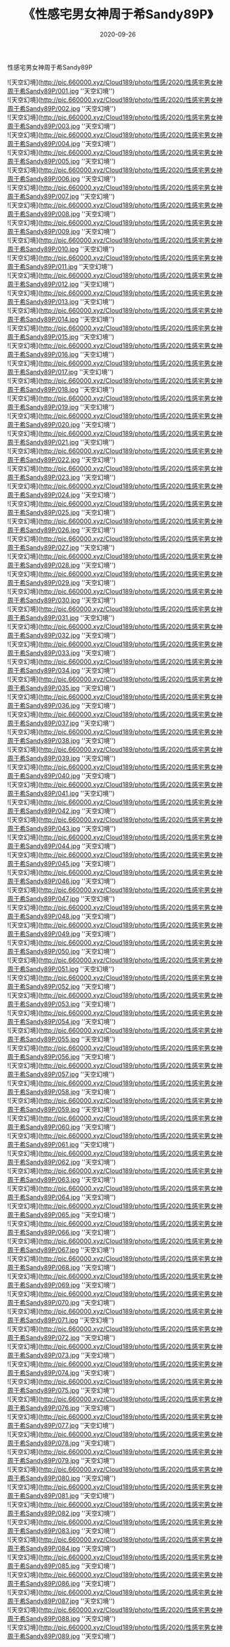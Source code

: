 ﻿---
layout: post
title:  《性感宅男女神周于希Sandy89P》
date:   2020-09-26
img: http://pic.660000.xyz/Cloud189/photo/性感/2020/性感宅男女神周于希Sandy89P/000.jpg
categories: [美女, 性感, 泳衣]
---

性感宅男女神周于希Sandy89P



![天空幻境](http://pic.660000.xyz/Cloud189/photo/性感/2020/性感宅男女神周于希Sandy89P/001.jpg ''天空幻境'') <br>
![天空幻境](http://pic.660000.xyz/Cloud189/photo/性感/2020/性感宅男女神周于希Sandy89P/002.jpg ''天空幻境'') <br>
![天空幻境](http://pic.660000.xyz/Cloud189/photo/性感/2020/性感宅男女神周于希Sandy89P/003.jpg ''天空幻境'') <br>
![天空幻境](http://pic.660000.xyz/Cloud189/photo/性感/2020/性感宅男女神周于希Sandy89P/004.jpg ''天空幻境'') <br>
![天空幻境](http://pic.660000.xyz/Cloud189/photo/性感/2020/性感宅男女神周于希Sandy89P/005.jpg ''天空幻境'') <br>
![天空幻境](http://pic.660000.xyz/Cloud189/photo/性感/2020/性感宅男女神周于希Sandy89P/006.jpg ''天空幻境'') <br>
![天空幻境](http://pic.660000.xyz/Cloud189/photo/性感/2020/性感宅男女神周于希Sandy89P/007.jpg ''天空幻境'') <br>
![天空幻境](http://pic.660000.xyz/Cloud189/photo/性感/2020/性感宅男女神周于希Sandy89P/008.jpg ''天空幻境'') <br>
![天空幻境](http://pic.660000.xyz/Cloud189/photo/性感/2020/性感宅男女神周于希Sandy89P/009.jpg ''天空幻境'') <br>
![天空幻境](http://pic.660000.xyz/Cloud189/photo/性感/2020/性感宅男女神周于希Sandy89P/010.jpg ''天空幻境'') <br>
![天空幻境](http://pic.660000.xyz/Cloud189/photo/性感/2020/性感宅男女神周于希Sandy89P/011.jpg ''天空幻境'') <br>
![天空幻境](http://pic.660000.xyz/Cloud189/photo/性感/2020/性感宅男女神周于希Sandy89P/012.jpg ''天空幻境'') <br>
![天空幻境](http://pic.660000.xyz/Cloud189/photo/性感/2020/性感宅男女神周于希Sandy89P/013.jpg ''天空幻境'') <br>
![天空幻境](http://pic.660000.xyz/Cloud189/photo/性感/2020/性感宅男女神周于希Sandy89P/014.jpg ''天空幻境'') <br>
![天空幻境](http://pic.660000.xyz/Cloud189/photo/性感/2020/性感宅男女神周于希Sandy89P/015.jpg ''天空幻境'') <br>
![天空幻境](http://pic.660000.xyz/Cloud189/photo/性感/2020/性感宅男女神周于希Sandy89P/016.jpg ''天空幻境'') <br>
![天空幻境](http://pic.660000.xyz/Cloud189/photo/性感/2020/性感宅男女神周于希Sandy89P/017.jpg ''天空幻境'') <br>
![天空幻境](http://pic.660000.xyz/Cloud189/photo/性感/2020/性感宅男女神周于希Sandy89P/018.jpg ''天空幻境'') <br>
![天空幻境](http://pic.660000.xyz/Cloud189/photo/性感/2020/性感宅男女神周于希Sandy89P/019.jpg ''天空幻境'') <br>
![天空幻境](http://pic.660000.xyz/Cloud189/photo/性感/2020/性感宅男女神周于希Sandy89P/020.jpg ''天空幻境'') <br>
![天空幻境](http://pic.660000.xyz/Cloud189/photo/性感/2020/性感宅男女神周于希Sandy89P/021.jpg ''天空幻境'') <br>
![天空幻境](http://pic.660000.xyz/Cloud189/photo/性感/2020/性感宅男女神周于希Sandy89P/022.jpg ''天空幻境'') <br>
![天空幻境](http://pic.660000.xyz/Cloud189/photo/性感/2020/性感宅男女神周于希Sandy89P/023.jpg ''天空幻境'') <br>
![天空幻境](http://pic.660000.xyz/Cloud189/photo/性感/2020/性感宅男女神周于希Sandy89P/024.jpg ''天空幻境'') <br>
![天空幻境](http://pic.660000.xyz/Cloud189/photo/性感/2020/性感宅男女神周于希Sandy89P/025.jpg ''天空幻境'') <br>
![天空幻境](http://pic.660000.xyz/Cloud189/photo/性感/2020/性感宅男女神周于希Sandy89P/026.jpg ''天空幻境'') <br>
![天空幻境](http://pic.660000.xyz/Cloud189/photo/性感/2020/性感宅男女神周于希Sandy89P/027.jpg ''天空幻境'') <br>
![天空幻境](http://pic.660000.xyz/Cloud189/photo/性感/2020/性感宅男女神周于希Sandy89P/028.jpg ''天空幻境'') <br>
![天空幻境](http://pic.660000.xyz/Cloud189/photo/性感/2020/性感宅男女神周于希Sandy89P/029.jpg ''天空幻境'') <br>
![天空幻境](http://pic.660000.xyz/Cloud189/photo/性感/2020/性感宅男女神周于希Sandy89P/030.jpg ''天空幻境'') <br>
![天空幻境](http://pic.660000.xyz/Cloud189/photo/性感/2020/性感宅男女神周于希Sandy89P/031.jpg ''天空幻境'') <br>
![天空幻境](http://pic.660000.xyz/Cloud189/photo/性感/2020/性感宅男女神周于希Sandy89P/032.jpg ''天空幻境'') <br>
![天空幻境](http://pic.660000.xyz/Cloud189/photo/性感/2020/性感宅男女神周于希Sandy89P/033.jpg ''天空幻境'') <br>
![天空幻境](http://pic.660000.xyz/Cloud189/photo/性感/2020/性感宅男女神周于希Sandy89P/034.jpg ''天空幻境'') <br>
![天空幻境](http://pic.660000.xyz/Cloud189/photo/性感/2020/性感宅男女神周于希Sandy89P/035.jpg ''天空幻境'') <br>
![天空幻境](http://pic.660000.xyz/Cloud189/photo/性感/2020/性感宅男女神周于希Sandy89P/036.jpg ''天空幻境'') <br>
![天空幻境](http://pic.660000.xyz/Cloud189/photo/性感/2020/性感宅男女神周于希Sandy89P/037.jpg ''天空幻境'') <br>
![天空幻境](http://pic.660000.xyz/Cloud189/photo/性感/2020/性感宅男女神周于希Sandy89P/038.jpg ''天空幻境'') <br>
![天空幻境](http://pic.660000.xyz/Cloud189/photo/性感/2020/性感宅男女神周于希Sandy89P/039.jpg ''天空幻境'') <br>
![天空幻境](http://pic.660000.xyz/Cloud189/photo/性感/2020/性感宅男女神周于希Sandy89P/040.jpg ''天空幻境'') <br>
![天空幻境](http://pic.660000.xyz/Cloud189/photo/性感/2020/性感宅男女神周于希Sandy89P/041.jpg ''天空幻境'') <br>
![天空幻境](http://pic.660000.xyz/Cloud189/photo/性感/2020/性感宅男女神周于希Sandy89P/042.jpg ''天空幻境'') <br>
![天空幻境](http://pic.660000.xyz/Cloud189/photo/性感/2020/性感宅男女神周于希Sandy89P/043.jpg ''天空幻境'') <br>
![天空幻境](http://pic.660000.xyz/Cloud189/photo/性感/2020/性感宅男女神周于希Sandy89P/044.jpg ''天空幻境'') <br>
![天空幻境](http://pic.660000.xyz/Cloud189/photo/性感/2020/性感宅男女神周于希Sandy89P/045.jpg ''天空幻境'') <br>
![天空幻境](http://pic.660000.xyz/Cloud189/photo/性感/2020/性感宅男女神周于希Sandy89P/046.jpg ''天空幻境'') <br>
![天空幻境](http://pic.660000.xyz/Cloud189/photo/性感/2020/性感宅男女神周于希Sandy89P/047.jpg ''天空幻境'') <br>
![天空幻境](http://pic.660000.xyz/Cloud189/photo/性感/2020/性感宅男女神周于希Sandy89P/048.jpg ''天空幻境'') <br>
![天空幻境](http://pic.660000.xyz/Cloud189/photo/性感/2020/性感宅男女神周于希Sandy89P/049.jpg ''天空幻境'') <br>
![天空幻境](http://pic.660000.xyz/Cloud189/photo/性感/2020/性感宅男女神周于希Sandy89P/050.jpg ''天空幻境'') <br>
![天空幻境](http://pic.660000.xyz/Cloud189/photo/性感/2020/性感宅男女神周于希Sandy89P/051.jpg ''天空幻境'') <br>
![天空幻境](http://pic.660000.xyz/Cloud189/photo/性感/2020/性感宅男女神周于希Sandy89P/052.jpg ''天空幻境'') <br>
![天空幻境](http://pic.660000.xyz/Cloud189/photo/性感/2020/性感宅男女神周于希Sandy89P/053.jpg ''天空幻境'') <br>
![天空幻境](http://pic.660000.xyz/Cloud189/photo/性感/2020/性感宅男女神周于希Sandy89P/054.jpg ''天空幻境'') <br>
![天空幻境](http://pic.660000.xyz/Cloud189/photo/性感/2020/性感宅男女神周于希Sandy89P/055.jpg ''天空幻境'') <br>
![天空幻境](http://pic.660000.xyz/Cloud189/photo/性感/2020/性感宅男女神周于希Sandy89P/056.jpg ''天空幻境'') <br>
![天空幻境](http://pic.660000.xyz/Cloud189/photo/性感/2020/性感宅男女神周于希Sandy89P/057.jpg ''天空幻境'') <br>
![天空幻境](http://pic.660000.xyz/Cloud189/photo/性感/2020/性感宅男女神周于希Sandy89P/058.jpg ''天空幻境'') <br>
![天空幻境](http://pic.660000.xyz/Cloud189/photo/性感/2020/性感宅男女神周于希Sandy89P/059.jpg ''天空幻境'') <br>
![天空幻境](http://pic.660000.xyz/Cloud189/photo/性感/2020/性感宅男女神周于希Sandy89P/060.jpg ''天空幻境'') <br>
![天空幻境](http://pic.660000.xyz/Cloud189/photo/性感/2020/性感宅男女神周于希Sandy89P/061.jpg ''天空幻境'') <br>
![天空幻境](http://pic.660000.xyz/Cloud189/photo/性感/2020/性感宅男女神周于希Sandy89P/062.jpg ''天空幻境'') <br>
![天空幻境](http://pic.660000.xyz/Cloud189/photo/性感/2020/性感宅男女神周于希Sandy89P/063.jpg ''天空幻境'') <br>
![天空幻境](http://pic.660000.xyz/Cloud189/photo/性感/2020/性感宅男女神周于希Sandy89P/064.jpg ''天空幻境'') <br>
![天空幻境](http://pic.660000.xyz/Cloud189/photo/性感/2020/性感宅男女神周于希Sandy89P/065.jpg ''天空幻境'') <br>
![天空幻境](http://pic.660000.xyz/Cloud189/photo/性感/2020/性感宅男女神周于希Sandy89P/066.jpg ''天空幻境'') <br>
![天空幻境](http://pic.660000.xyz/Cloud189/photo/性感/2020/性感宅男女神周于希Sandy89P/067.jpg ''天空幻境'') <br>
![天空幻境](http://pic.660000.xyz/Cloud189/photo/性感/2020/性感宅男女神周于希Sandy89P/068.jpg ''天空幻境'') <br>
![天空幻境](http://pic.660000.xyz/Cloud189/photo/性感/2020/性感宅男女神周于希Sandy89P/069.jpg ''天空幻境'') <br>
![天空幻境](http://pic.660000.xyz/Cloud189/photo/性感/2020/性感宅男女神周于希Sandy89P/070.jpg ''天空幻境'') <br>
![天空幻境](http://pic.660000.xyz/Cloud189/photo/性感/2020/性感宅男女神周于希Sandy89P/071.jpg ''天空幻境'') <br>
![天空幻境](http://pic.660000.xyz/Cloud189/photo/性感/2020/性感宅男女神周于希Sandy89P/072.jpg ''天空幻境'') <br>
![天空幻境](http://pic.660000.xyz/Cloud189/photo/性感/2020/性感宅男女神周于希Sandy89P/073.jpg ''天空幻境'') <br>
![天空幻境](http://pic.660000.xyz/Cloud189/photo/性感/2020/性感宅男女神周于希Sandy89P/074.jpg ''天空幻境'') <br>
![天空幻境](http://pic.660000.xyz/Cloud189/photo/性感/2020/性感宅男女神周于希Sandy89P/075.jpg ''天空幻境'') <br>
![天空幻境](http://pic.660000.xyz/Cloud189/photo/性感/2020/性感宅男女神周于希Sandy89P/076.jpg ''天空幻境'') <br>
![天空幻境](http://pic.660000.xyz/Cloud189/photo/性感/2020/性感宅男女神周于希Sandy89P/077.jpg ''天空幻境'') <br>
![天空幻境](http://pic.660000.xyz/Cloud189/photo/性感/2020/性感宅男女神周于希Sandy89P/078.jpg ''天空幻境'') <br>
![天空幻境](http://pic.660000.xyz/Cloud189/photo/性感/2020/性感宅男女神周于希Sandy89P/079.jpg ''天空幻境'') <br>
![天空幻境](http://pic.660000.xyz/Cloud189/photo/性感/2020/性感宅男女神周于希Sandy89P/080.jpg ''天空幻境'') <br>
![天空幻境](http://pic.660000.xyz/Cloud189/photo/性感/2020/性感宅男女神周于希Sandy89P/081.jpg ''天空幻境'') <br>
![天空幻境](http://pic.660000.xyz/Cloud189/photo/性感/2020/性感宅男女神周于希Sandy89P/082.jpg ''天空幻境'') <br>
![天空幻境](http://pic.660000.xyz/Cloud189/photo/性感/2020/性感宅男女神周于希Sandy89P/083.jpg ''天空幻境'') <br>
![天空幻境](http://pic.660000.xyz/Cloud189/photo/性感/2020/性感宅男女神周于希Sandy89P/084.jpg ''天空幻境'') <br>
![天空幻境](http://pic.660000.xyz/Cloud189/photo/性感/2020/性感宅男女神周于希Sandy89P/085.jpg ''天空幻境'') <br>
![天空幻境](http://pic.660000.xyz/Cloud189/photo/性感/2020/性感宅男女神周于希Sandy89P/086.jpg ''天空幻境'') <br>
![天空幻境](http://pic.660000.xyz/Cloud189/photo/性感/2020/性感宅男女神周于希Sandy89P/087.jpg ''天空幻境'') <br>
![天空幻境](http://pic.660000.xyz/Cloud189/photo/性感/2020/性感宅男女神周于希Sandy89P/088.jpg ''天空幻境'') <br>
![天空幻境](http://pic.660000.xyz/Cloud189/photo/性感/2020/性感宅男女神周于希Sandy89P/089.jpg ''天空幻境'') <br>